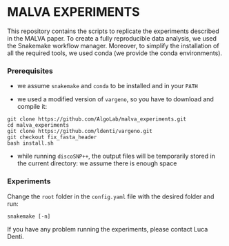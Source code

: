 # MALVA EXPERIMENTS

This repository contains the scripts to replicate the experiments
described in the MALVA paper.  To create a fully reproducible data
analysis, we used the Snakemake workflow manager.  Moreover, to
simplify the installation of all the required tools, we used conda (we
provide the conda environments).

### Prerequisites

- we assume `snakemake` and `conda` to be installed and in your `PATH`

- we used a modified version of `vargeno`, so you have to download and
  compile it:
```
git clone https://github.com/AlgoLab/malva_experiments.git
cd malva_experiments
git clone https://github.com/ldenti/vargeno.git
git checkout fix_fasta_header
bash install.sh
```

- while running `discoSNP++`, the output files will be temporarily
  stored in the current directory: we assume there is enough space


### Experiments

Change the `root` folder in the `config.yaml` file with the desired
folder and run:
```
snakemake [-n]
```

If you have any problem running the experiments, please contact Luca
Denti.